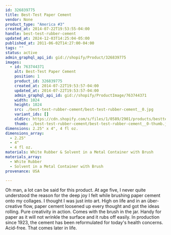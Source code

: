 ```yaml
---
id: 326839775
title: Best-Test Paper Cement
vendor: None
product_type: "America #3"
created_at: 2014-07-22T19:53:55-04:00
handle: best-test-rubber-cement
updated_at: 2024-12-03T14:25:04-05:00
published_at: 2011-06-02T14:27:00-04:00
tags: ""
status: active
admin_graphql_api_id: gid://shopify/Product/326839775
images:
  - id: 763744371
    alt: Best-Test Paper Cement
    position: 1
    product_id: 326839775
    created_at: 2014-07-22T19:53:57-04:00
    updated_at: 2014-07-22T19:53:57-04:00
    admin_graphql_api_id: gid://shopify/ProductImage/763744371
    width: 1024
    height: 1024
    src: ./best-test-rubber-cement/best-test-rubber-cement__0.jpg
    variant_ids: []
    oldSrc: https://cdn.shopify.com/s/files/1/0589/2901/products/besttest.jpeg?v=1406073237
    thumb: ./best-test-rubber-cement/best-test-rubber-cement__0-thumb.jpg
dimensions: 2.25" x 4", 4 fl oz.
dimensions_array:
  - 2.25"
  - 4"
  - 4 fl oz.
materials: White Rubber & Solvent in a Metal Container with Brush
materials_array:
  - White Rubber
  - Solvent in a Metal Container with Brush
provenance: USA

---
```


Oh man, a lot can be said for this product. At age five, I never quite understood the reason for the deep joy I felt while brushing paper cement onto my collages. I thought I was just into art. High on life and in an über-creative flow, paper cement loosened up every thought and got the ideas rolling. Pure creativity in action. Comes with the brush in the jar. Handy for paper as it will not wrinkle the surface and it rubs off easily. In production since 1923, the cement has been reformulated for today's health concerns. Acid-free. That comes later in life.